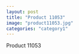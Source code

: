 ```yaml
---
layout: post
title: "Product 11053"
image: "product11053.jpg"
categories: "category1"
---
```

Product 11053
